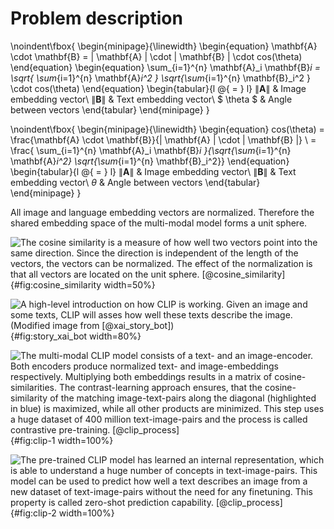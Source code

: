 # Problem description

\noindent\fbox{
    \begin{minipage}{\linewidth}
        \begin{equation}
            \mathbf{A} \cdot \mathbf{B} = \| \mathbf{A} \| \cdot \| \mathbf{B} \| \cdot cos(\theta)
        \end{equation}
        \begin{equation}
            \sum_{i=1}^{n} \mathbf{A}_i \mathbf{B}_i = \sqrt{ \sum_{i=1}^{n} \mathbf{A}_i^2 } \sqrt{\sum_{i=1}^{n} \mathbf{B}_i^2 } \cdot cos(\theta)
        \end{equation}
        \begin{tabular}{l @{ $=$ } l}
            $\| \mathbf{A} \|$ & Image embedding vector\\
            $\| \mathbf{B} \|$ & Text embedding vector\\
            $ \theta $ & Angle between vectors
        \end{tabular}
    \end{minipage}
}

\noindent\fbox{
    \begin{minipage}{\linewidth}
        \begin{equation}
            cos(\theta) = \frac{\mathbf{A} \cdot \mathbf{B}}{\| \mathbf{A} \| \cdot \| \mathbf{B} \|} \\
            = \frac{ \sum_{i=1}^{n} \mathbf{A}_i \mathbf{B}_i }{\sqrt{\sum_{i=1}^{n} \mathbf{A}_i^2} \sqrt{\sum_{i=1}^{n} \mathbf{B}_i^2}}
        \end{equation}
        \begin{tabular}{l @{ $=$ } l}
            $\| \mathbf{A} \|$ & Image embedding vector\\
            $\| \mathbf{B} \|$ & Text embedding vector\\
            $\theta$ & Angle between vectors
        \end{tabular}
    \end{minipage}
}

All image and language embedding vectors are normalized. Therefore the shared embedding space of the multi-modal model forms a unit sphere.

![The cosine similarity is a measure of how well two vectors point into the same direction. Since the direction is independent of the length of the vectors, the vectors can be normalized. The effect of the normalization is that all vectors are located on the unit sphere. [[@cosine_similarity]](#references)](source/figures/cosine_similarity.png "Cosine similarity"){#fig:cosine_similarity width=50%}

![A high-level introduction on how CLIP is working. Given an image and some texts, CLIP will asses how well these texts describe the image. (Modified image from    [[@xai_story_bot]](#references))](source/figures/story.png "Story XAI-bot"){#fig:story_xai_bot width=80%}

![The multi-modal CLIP model consists of a text- and an image-encoder. Both encoders produce normalized text- and image-embeddings respectively. Multiplying both embeddings results in a matrix of cosine-similarities. The contrast-learning approach ensures, that the cosine-similarity of the matching image-text-pairs along the diagonal (highlighted in blue) is maximized, while all other products are minimized. This step uses a huge dataset of 400 million text-image-pairs and the process is called contrastive pre-training. [[@clip_process]](#references)](source/figures/clip-1.png "CLIP contrastive pre-training"){#fig:clip-1 width=100%}

![The pre-trained CLIP model has learned an internal representation, which is able to understand a huge number of concepts in text-image-pairs. This model can be used to predict how well a text describes an image from a new dataset of text-image-pairs without the need for any finetuning. This property is called zero-shot prediction capability. [[@clip_process]](#references)](source/figures/clip-2.png "CLIP zero-shot prediction"){#fig:clip-2 width=100%}
